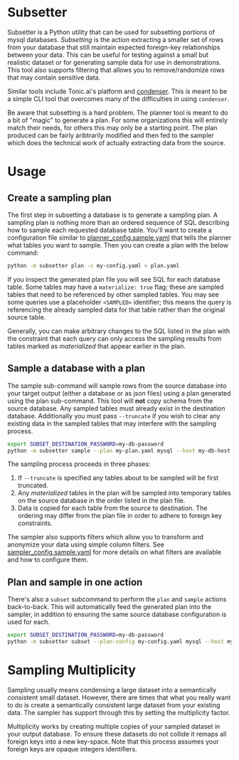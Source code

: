 # Subsetter

Subsetter is a Python utility that can be used for subsetting portions of
mysql databases. _Subsetting_ is the action extracting a smaller set of rows
from your database that still maintain expected foreign-key relationships
between your data. This can be useful for testing against a small but
realistic dataset or for generating sample data for use in demonstrations.
This tool also supports filtering that allows you to remove/randomize rows that
may contain sensitive data.

Similar tools include Tonic.ai's platform and [condenser](https://github.com/TonicAI/condenser).
This is meant to be a simple CLI tool that overcomes many of the difficulties in
using `condenser`.

Be aware that subsetting is a hard problem. The planner tool is meant to do a
bit of "magic" to generate a plan. For some organizations this will entirely
match their needs, for others this may only be a starting point. The plan
produced can be fairly aribtrarily modified and then fed to the sampler which
does the technical work of actually extracting data from the source.

# Usage

## Create a sampling plan

The first step in subsetting a database is to generate a sampling plan. A
sampling plan is nothing more than an ordered sequence of SQL describing how
to sample each requested database table. You'll want to create a configuration
file similar to [planner_config.sample.yaml](planner_config.sample.yaml) that
tells the planner what tables you want to sample. Then you can create a plan
with the below command:

```sh
python -m subsetter plan -c my-config.yaml > plan.yaml
```

If you inspect the generated plan file you will see SQL for each database table.
Some tables may have a `materialize: true` flag; these are sampled tables that
need to be referenced by other sampled tables. You may see some queries use a
placeholder `<SAMPLED>` identifier; this means the query is referencing the
already sampled data for that table rather than the original source table.

Generally, you can make arbitrary changes to the SQL listed in the plan with the
constraint that each query can only access the sampling results from
tables marked as _materialized_ that appear earlier in the plan.

## Sample a database with a plan

The sample sub-command will sample rows from the source database into your
target output (either a database or as json files) using a plan generated
using the plan sub-command. This tool will **not** copy schema from the source
database. Any sampled tables must already exist in the destination database.
Additionally you must pass `--truncate` if you wish to clear any existing data
in the sampled tables that may interfere with the sampling process.

```sh
export SUBSET_DESTINATION_PASSWORD=my-db-password
python -m subsetter sample --plan my-plan.yaml mysql --host my-db-host --user my-db-user
```
The sampling process proceeds in three phases:

1. If `--truncate` is specified any tables about to be sampled will be first truncated.
2. Any _materialized_ tables in the plan will be sampled into temporary tables
on the source database in the order listed in the plan file.
3. Data is copied for each table from the source to destination. The ordering
may differ from the plan file in order to adhere to foreign key constraints.

The sampler also supports filters which allow you to transform and anonymize your
data using simple column filters. See
[sampler_config.sample.yaml](sampler_config.sample.yaml) for more details on what
filters are available and how to configure them.

## Plan and sample in one action

There's also a `subset` subcommand to perform the `plan` and `sample` actions
back-to-back. This will automatically feed the generated plan into the sampler,
in addition to ensuring the same source database configuration is used for
each.

```sh
export SUBSET_DESTINATION_PASSWORD=my-db-password
python -m subsetter subset --plan-config my-config.yaml mysql --host my-db-host --user my-db-user
```

# Sampling Multiplicity

Sampling usually means condensing a large dataset into a semantically consistent
small dataset. However, there are times that what you really want to do is
create a semantically consistent large dataset from your existing data. The
sampler has support through this by setting the multiplicity factor.

Multiplicity works by creating multiple copies of your sampled dataset in your
output database. To ensure these datasets do not collide it remaps all foreign
keys into a new key-space. Note that this process assumes your foreign keys are
opaque integers identifiers.
